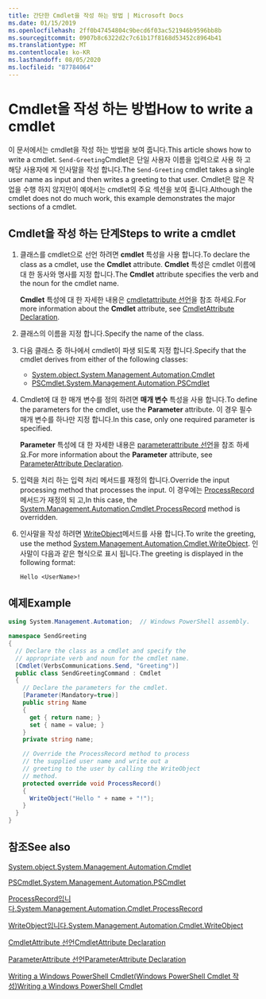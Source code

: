 ```yaml
---
title: 간단한 Cmdlet을 작성 하는 방법 | Microsoft Docs
ms.date: 01/15/2019
ms.openlocfilehash: 2ff0b47454804c9becd6f03ac521946b9596bb8b
ms.sourcegitcommit: 0907b8c6322d2c7c61b17f8168d53452c8964b41
ms.translationtype: MT
ms.contentlocale: ko-KR
ms.lasthandoff: 08/05/2020
ms.locfileid: "87784064"
---
```

# <a name="how-to-write-a-cmdlet"></a><span data-ttu-id="d36f4-102">Cmdlet을 작성 하는 방법</span><span class="sxs-lookup"><span data-stu-id="d36f4-102">How to write a cmdlet</span></span>

<span data-ttu-id="d36f4-103">이 문서에서는 cmdlet을 작성 하는 방법을 보여 줍니다.</span><span class="sxs-lookup"><span data-stu-id="d36f4-103">This article shows how to write a cmdlet.</span></span> <span data-ttu-id="d36f4-104">`Send-Greeting`Cmdlet은 단일 사용자 이름을 입력으로 사용 하 고 해당 사용자에 게 인사말을 작성 합니다.</span><span class="sxs-lookup"><span data-stu-id="d36f4-104">The `Send-Greeting` cmdlet takes a single user name as input and then writes a greeting to that user.</span></span> <span data-ttu-id="d36f4-105">Cmdlet은 많은 작업을 수행 하지 않지만이 예에서는 cmdlet의 주요 섹션을 보여 줍니다.</span><span class="sxs-lookup"><span data-stu-id="d36f4-105">Although the cmdlet does not do much work, this example demonstrates the major sections of a cmdlet.</span></span>

## <a name="steps-to-write-a-cmdlet"></a><span data-ttu-id="d36f4-106">Cmdlet을 작성 하는 단계</span><span class="sxs-lookup"><span data-stu-id="d36f4-106">Steps to write a cmdlet</span></span>

1. <span data-ttu-id="d36f4-107">클래스를 cmdlet으로 선언 하려면 **cmdlet** 특성을 사용 합니다.</span><span class="sxs-lookup"><span data-stu-id="d36f4-107">To declare the class as a cmdlet, use the **Cmdlet** attribute.</span></span> <span data-ttu-id="d36f4-108">**Cmdlet** 특성은 cmdlet 이름에 대 한 동사와 명사를 지정 합니다.</span><span class="sxs-lookup"><span data-stu-id="d36f4-108">The **Cmdlet** attribute specifies the verb and the noun for the cmdlet name.</span></span>

   <span data-ttu-id="d36f4-109">**Cmdlet** 특성에 대 한 자세한 내용은 [cmdletattribute 선언](cmdlet-attribute-declaration.md)을 참조 하세요.</span><span class="sxs-lookup"><span data-stu-id="d36f4-109">For more information about the **Cmdlet** attribute, see [CmdletAttribute Declaration](cmdlet-attribute-declaration.md).</span></span>

2. <span data-ttu-id="d36f4-110">클래스의 이름을 지정 합니다.</span><span class="sxs-lookup"><span data-stu-id="d36f4-110">Specify the name of the class.</span></span>

3. <span data-ttu-id="d36f4-111">다음 클래스 중 하나에서 cmdlet이 파생 되도록 지정 합니다.</span><span class="sxs-lookup"><span data-stu-id="d36f4-111">Specify that the cmdlet derives from either of the following classes:</span></span>

   * [<span data-ttu-id="d36f4-112">System.object.</span><span class="sxs-lookup"><span data-stu-id="d36f4-112">System.Management.Automation.Cmdlet</span></span>](/dotnet/api/System.Management.Automation.Cmdlet)
   * [<span data-ttu-id="d36f4-113">PSCmdlet.</span><span class="sxs-lookup"><span data-stu-id="d36f4-113">System.Management.Automation.PSCmdlet</span></span>](/dotnet/api/System.Management.Automation.PSCmdlet)

4. <span data-ttu-id="d36f4-114">Cmdlet에 대 한 매개 변수를 정의 하려면 **매개 변수** 특성을 사용 합니다.</span><span class="sxs-lookup"><span data-stu-id="d36f4-114">To define the parameters for the cmdlet, use the **Parameter** attribute.</span></span> <span data-ttu-id="d36f4-115">이 경우 필수 매개 변수를 하나만 지정 합니다.</span><span class="sxs-lookup"><span data-stu-id="d36f4-115">In this case, only one required parameter is specified.</span></span>

   <span data-ttu-id="d36f4-116">**Parameter** 특성에 대 한 자세한 내용은 [parameterattribute 선언](parameter-attribute-declaration.md)을 참조 하세요.</span><span class="sxs-lookup"><span data-stu-id="d36f4-116">For more information about the **Parameter** attribute, see [ParameterAttribute Declaration](parameter-attribute-declaration.md).</span></span>

5. <span data-ttu-id="d36f4-117">입력을 처리 하는 입력 처리 메서드를 재정의 합니다.</span><span class="sxs-lookup"><span data-stu-id="d36f4-117">Override the input processing method that processes the input.</span></span> <span data-ttu-id="d36f4-118">이 경우에는 [ProcessRecord](/dotnet/api/System.Management.Automation.Cmdlet.ProcessRecord) 메서드가 재정의 되 고,</span><span class="sxs-lookup"><span data-stu-id="d36f4-118">In this case, the [System.Management.Automation.Cmdlet.ProcessRecord](/dotnet/api/System.Management.Automation.Cmdlet.ProcessRecord) method is overridden.</span></span>

6. <span data-ttu-id="d36f4-119">인사말을 작성 하려면 [WriteObject](/dotnet/api/System.Management.Automation.Cmdlet.WriteObject)메서드를 사용 합니다.</span><span class="sxs-lookup"><span data-stu-id="d36f4-119">To write the greeting, use the method [System.Management.Automation.Cmdlet.WriteObject](/dotnet/api/System.Management.Automation.Cmdlet.WriteObject).</span></span>
   <span data-ttu-id="d36f4-120">인사말이 다음과 같은 형식으로 표시 됩니다.</span><span class="sxs-lookup"><span data-stu-id="d36f4-120">The greeting is displayed in the following format:</span></span>

   ```Output
   Hello <UserName>!
   ```

## <a name="example"></a><span data-ttu-id="d36f4-121">예제</span><span class="sxs-lookup"><span data-stu-id="d36f4-121">Example</span></span>

```csharp
using System.Management.Automation;  // Windows PowerShell assembly.

namespace SendGreeting
{
  // Declare the class as a cmdlet and specify the
  // appropriate verb and noun for the cmdlet name.
  [Cmdlet(VerbsCommunications.Send, "Greeting")]
  public class SendGreetingCommand : Cmdlet
  {
    // Declare the parameters for the cmdlet.
    [Parameter(Mandatory=true)]
    public string Name
    {
      get { return name; }
      set { name = value; }
    }
    private string name;

    // Override the ProcessRecord method to process
    // the supplied user name and write out a
    // greeting to the user by calling the WriteObject
    // method.
    protected override void ProcessRecord()
    {
      WriteObject("Hello " + name + "!");
    }
  }
}
```

## <a name="see-also"></a><span data-ttu-id="d36f4-122">참조</span><span class="sxs-lookup"><span data-stu-id="d36f4-122">See also</span></span>

[<span data-ttu-id="d36f4-123">System.object.</span><span class="sxs-lookup"><span data-stu-id="d36f4-123">System.Management.Automation.Cmdlet</span></span>](/dotnet/api/System.Management.Automation.Cmdlet)

[<span data-ttu-id="d36f4-124">PSCmdlet.</span><span class="sxs-lookup"><span data-stu-id="d36f4-124">System.Management.Automation.PSCmdlet</span></span>](/dotnet/api/System.Management.Automation.PSCmdlet)

[<span data-ttu-id="d36f4-125">ProcessRecord입니다.</span><span class="sxs-lookup"><span data-stu-id="d36f4-125">System.Management.Automation.Cmdlet.ProcessRecord</span></span>](/dotnet/api/System.Management.Automation.Cmdlet.ProcessRecord)

[<span data-ttu-id="d36f4-126">WriteObject입니다.</span><span class="sxs-lookup"><span data-stu-id="d36f4-126">System.Management.Automation.Cmdlet.WriteObject</span></span>](/dotnet/api/System.Management.Automation.Cmdlet.WriteObject)

[<span data-ttu-id="d36f4-127">CmdletAttribute 선언</span><span class="sxs-lookup"><span data-stu-id="d36f4-127">CmdletAttribute Declaration</span></span>](cmdlet-attribute-declaration.md)

[<span data-ttu-id="d36f4-128">ParameterAttribute 선언</span><span class="sxs-lookup"><span data-stu-id="d36f4-128">ParameterAttribute Declaration</span></span>](parameter-attribute-declaration.md)

[<span data-ttu-id="d36f4-129">Writing a Windows PowerShell Cmdlet(Windows PowerShell Cmdlet 작성)</span><span class="sxs-lookup"><span data-stu-id="d36f4-129">Writing a Windows PowerShell Cmdlet</span></span>](writing-a-windows-powershell-cmdlet.md)
